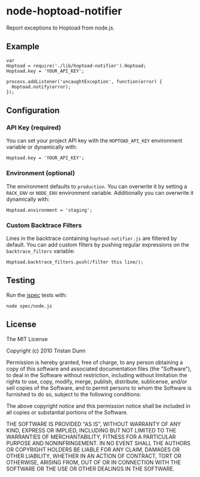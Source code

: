 # node-hoptoad-notifier

Report exceptions to Hoptoad from node.js.

## Example

    var
    Hoptoad = require('./lib/hoptoad-notifier').Hoptoad;
    Hoptoad.key = 'YOUR_API_KEY';

    process.addListener('uncaughtException', function(error) {
      Hoptoad.notify(error);
    });

## Configuration

### API Key (required)

You can set your project API key with the `HOPTOAD_API_KEY` environment
variable or dynamically with:

    Hoptoad.key = 'YOUR_API_KEY';

### Environment (optional)

The environment defaults to `production`. You can overwrite it by setting a
`RACK_ENV` or `NODE_ENV` environment variable. Additionally you can overwrite
it dynamically with:

    Hoptoad.environment = 'staging';

### Custom Backtrace Filters

Lines in the backtrace containing `hoptoad-notifier.js` are filtered by
default. You can add custom filters by pushing regular expressions on the
`backtrace_filters` variable:

    Hoptoad.backtrace_filters.push(/filter this line/);

## Testing

Run the [jspec](http://github.com/visionmedia/jspec) tests with:

    node spec/node.js

## License

The MIT License

Copyright (c) 2010 Tristan Dunn

Permission is hereby granted, free of charge, to any person obtaining a copy
of this software and associated documentation files (the "Software"), to deal
in the Software without restriction, including without limitation the rights
to use, copy, modify, merge, publish, distribute, sublicense, and/or sell
copies of the Software, and to permit persons to whom the Software is
furnished to do so, subject to the following conditions:

The above copyright notice and this permission notice shall be included in
all copies or substantial portions of the Software.

THE SOFTWARE IS PROVIDED "AS IS", WITHOUT WARRANTY OF ANY KIND, EXPRESS OR
IMPLIED, INCLUDING BUT NOT LIMITED TO THE WARRANTIES OF MERCHANTABILITY,
FITNESS FOR A PARTICULAR PURPOSE AND NONINFRINGEMENT. IN NO EVENT SHALL THE
AUTHORS OR COPYRIGHT HOLDERS BE LIABLE FOR ANY CLAIM, DAMAGES OR OTHER
LIABILITY, WHETHER IN AN ACTION OF CONTRACT, TORT OR OTHERWISE, ARISING FROM,
OUT OF OR IN CONNECTION WITH THE SOFTWARE OR THE USE OR OTHER DEALINGS IN
THE SOFTWARE.
